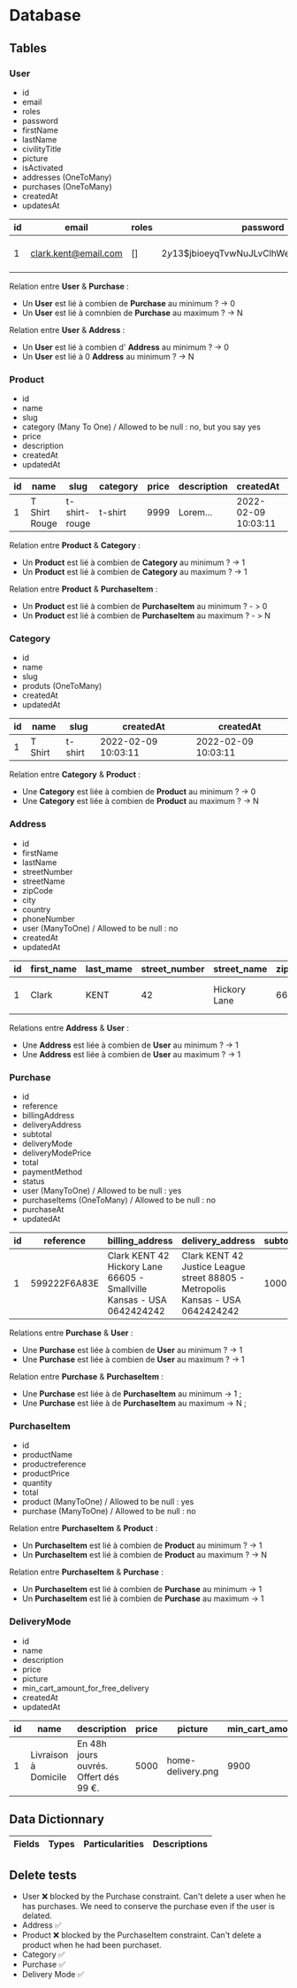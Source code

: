 # **Database**

## **Tables**

### **User**

- id
- email
- roles
- password
- firstName
- lastName
- civilityTitle
- picture
- isActivated
- addresses (OneToMany)
- purchases (OneToMany)
- createdAt
- updatesAt

| id  | email                | roles | password                                  | first_name | last_name | civility_title | picture      | isActivated | created_at          | created_at          |
| --- | -------------------- | ----- | ----------------------------------------- | ---------- | --------- | -------------- | ------------ | ----------- | ------------------- | ------------------- |
| 1   | clark.kent@email.com | []    | $2y$13$jbioeyqTvwNuJLvClhWeh.n2qBXADEO4rb | Clark      | KENT      | Monsieur       | superman.png | 1           | 2022-02-09 10:03:11 | 2022-02-09 10:03:11 |

Relation entre **User** & **Purchase** :

- Un **User** est lié à combien de **Purchase** au minimum ? -> 0
- Un **User** est lié à comnbien de **Purchase** au maximum ? -> N

Relation entre **User** & **Address** :

- Un **User** est lié à combien d' **Address** au minimum ? -> 0
- Un **User** est lié à 0 **Address** au minimum ? -> N

### **Product**

- id
- name
- slug
- category (Many To One) / Allowed to be null : no, but you say yes
- price
- description
- createdAt
- updatedAt

| id  | name          | slug          | category | price | description | createdAt           | createdAt           |
| --- | ------------- | ------------- | -------- | ----- | ----------- | ------------------- | ------------------- |
| 1   | T Shirt Rouge | t-shirt-rouge | t-shirt  | 9999  | Lorem...    | 2022-02-09 10:03:11 | 2022-02-09 10:03:11 |

Relation entre **Product** & **Category** :

- Un **Product** est lié à combien de **Category** au minimum ? -> 1
- Un **Product** est lié à combien de **Category** au maximum ? -> 1

Relation entre **Product** & **PurchaseItem** :

- Un **Product** est lié à combien de **PurchaseItem** au minimum ? - > 0
- Un **Product** est lié à combien de **PurchaseItem** au maximum ? - > N

### **Category**

- id
- name
- slug
- produts (OneToMany)
- createdAt
- updatedAt

| id  | name    | slug    | createdAt           | createdAt           |
| --- | ------- | ------- | ------------------- | ------------------- |
| 1   | T Shirt | t-shirt | 2022-02-09 10:03:11 | 2022-02-09 10:03:11 |

Relation entre **Category** & **Product** :

- Une **Category** est liée à combien de **Product** au minimum ? -> 0
- Une **Category** est liée à combien de **Product** au maximum ? -> N

### **Address**

- id
- firstName
- lastName
- streetNumber
- streetName
- zipCode
- city
- country
- phoneNumber
- user (ManyToOne) / Allowed to be null : no
- createdAt
- updatedAt

| id  | first_name | last_mame | street_number | street_name  | zip_code | city       | country      | phone_number | user_id | created_at          | updated_at          |
| --- | ---------- | --------- | ------------- | ------------ | -------- | ---------- | ------------ | ------------ | ------- | ------------------- | ------------------- |
| 1   | Clark      | KENT      | 42            | Hickory Lane | 66605    | Smallville | Kansas - USA | 0642424242   | 1       | 2022-02-09 10:03:11 | 2022-02-09 10:03:11 |

Relations entre **Address** & **User** :

- Une **Address** est liée à combien de **User** au minimum ? -> 1
- Une **Address** est liée à combien de **User** au maximum ? -> 1

### **Purchase**

- id
- reference
- billingAddress
- deliveryAddress
- subtotal
- deliveryMode
- deliveryModePrice
- total
- paymentMethod
- status
- user (ManyToOne) / Allowed to be null : yes
- purchaseItems (OneToMany) / Allowed to be null : no
- purchaseAt
- updatedAt

| id  | reference    | billing_address                                                       | delivery_address                                                               | subtotal | delivery_mode        | delivery_mode_price | total | payment_method              | status | user_id | created_at          | updated_at          |
| --- | ------------ | --------------------------------------------------------------------- | ------------------------------------------------------------------------------ | -------- | -------------------- | ------------------- | ----- | --------------------------- | ------ | ------- | ------------------- | ------------------- |
| 1   | 599222F6A83E | Clark KENT 42 Hickory Lane 66605 - Smallville Kansas - USA 0642424242 | Clark KENT 42 Justice League street 88805 - Metropolis Kansas - USA 0642424242 | 1000     | Livraison à Domicile | 990                 | 1990  | Paiement par Carte Bancaire | Payée  | 1       | 2022-02-09 10:03:11 | 2022-02-09 10:03:11 |

Relations entre **Purchase** & **User** :

- Une **Purchase** est liée à combien de **User** au minimum ? -> 1
- Une **Purchase** est liée à combien de **User** au maximum ? -> 1

Relation entre **Purchase** & **PurchaseItem** :

- Une **Purchase** est liée à de **PurchaseItem** au minimum -> 1 ;
- Une **Purchase** est liée à de **PurchaseItem** au maximum -> N ;

### **PurchaseItem**

- id
- productName
- productreference
- productPrice
- quantity
- total
- product (ManyToOne) / Allowed to be null : yes
- purchase (ManyToOne) / Allowed to be null : no

Relation entre **PurchaseItem** & **Product** :

- Un **PurchaseItem** est lié à combien de **Product** au minimum ? -> 1
- Un **PurchaseItem** est lié à combien de **Product** au maximum ? -> N

Relation entre **PurchaseItem** & **Purchase** :

- Un **PurchaseItem** est lié à combien de **Purchase** au minimum -> 1
- Un **PurchaseItem** est lié à combien de **Purchase** au maximum -> 1

### **DeliveryMode**

- id
- name
- description
- price
- picture
- min_cart_amount_for_free_delivery
- createdAt
- updatedAt

| id  | name                 | description                           | price | picture           | min_cart_amount_for_free_delivery |
| --- | -------------------- | ------------------------------------- | ----- | ----------------- | --------------------------------- |
| 1   | Livraison à Domicile | En 48h jours ouvrés. Offert dés 99 €. | 5000  | home-delivery.png | 9900                              |

## Data Dictionnary

| Fields | Types | Particularities | Descriptions |
| ------ | ----- | --------------- | ------------ |

## Delete tests

- User ❌ blocked by the Purchase constraint. Can't delete a user when he has purchases. We need to conserve the purchase even if the user is delated.
- Address ✅
- Product ❌ blocked by the PurchaseItem constraint. Can't delete a product when he had been purchaset.
- Category ✅
- Purchase ✅
- Delivery Mode ✅
